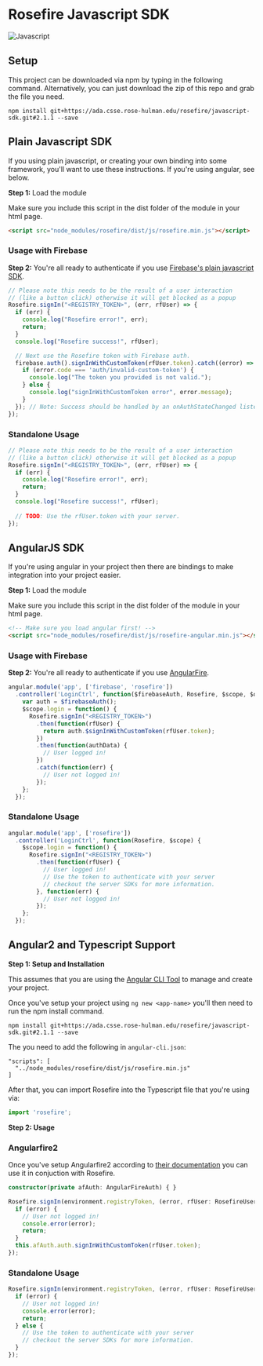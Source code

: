# Rosefire Javascript SDK

![Javascript](https://img.shields.io/badge/javascript-v2.1.1-orange.svg)

## Setup 

This project can be downloaded via npm by typing in the following command. Alternatively, you can just download the zip
of this repo and grab the file you need.
```
npm install git+https://ada.csse.rose-hulman.edu/rosefire/javascript-sdk.git#2.1.1 --save
```

## Plain Javascript SDK

If you using plain javascript, or creating your own binding into some framework, you'll
want to use these instructions. If you're using angular, see below.

**Step 1:** Load the module

Make sure you include this script in the dist folder of the module in your html page.
```html
<script src="node_modules/rosefire/dist/js/rosefire.min.js"></script>
```

### Usage with Firebase

**Step 2:** You're all ready to authenticate if you use [Firebase's plain javascript SDK](https://www.firebase.com/docs/web/api/).

```javascript
// Please note this needs to be the result of a user interaction
// (like a button click) otherwise it will get blocked as a popup
Rosefire.signIn("<REGISTRY_TOKEN>", (err, rfUser) => {
  if (err) {
    console.log("Rosefire error!", err);
    return;
  }
  console.log("Rosefire success!", rfUser);

  // Next use the Rosefire token with Firebase auth.
  firebase.auth().signInWithCustomToken(rfUser.token).catch((error) => {
    if (error.code === 'auth/invalid-custom-token') {
      console.log("The token you provided is not valid.");
    } else {
      console.log("signInWithCustomToken error", error.message);
    }
  }); // Note: Success should be handled by an onAuthStateChanged listener.
});
```

### Standalone Usage

```javascript
// Please note this needs to be the result of a user interaction
// (like a button click) otherwise it will get blocked as a popup
Rosefire.signIn("<REGISTRY_TOKEN>", (err, rfUser) => {
  if (err) {
    console.log("Rosefire error!", err);
    return;
  }
  console.log("Rosefire success!", rfUser);
  
  // TODO: Use the rfUser.token with your server.
});
```

## AngularJS SDK

If you're using angular in your project then there are bindings to make integration
into your project easier.

**Step 1:** Load the module

Make sure you include this script in the dist folder of the module in your html page.
```html
<!-- Make sure you load angular first! -->
<script src="node_modules/rosefire/dist/js/rosefire-angular.min.js"></script>
```

### Usage with Firebase

**Step 2:** You're all ready to authenticate if you use [AngularFire](https://www.firebase.com/docs/web/libraries/angular/).

```javascript
angular.module('app', ['firebase', 'rosefire']) 
  .controller('LoginCtrl', function($firebaseAuth, Rosefire, $scope, $q) {
    var auth = $firebaseAuth();
    $scope.login = function() {
      Rosefire.signIn("<REGISTRY_TOKEN>")
        .then(function(rfUser) {
          return auth.$signInWithCustomToken(rfUser.token);
        })
        .then(function(authData) {
          // User logged in!
        })
        .catch(function(err) {
          // User not logged in!
        });
    };
  });
```

### Standalone Usage

```javascript
angular.module('app', ['rosefire']) 
  .controller('LoginCtrl', function(Rosefire, $scope) {
    $scope.login = function() {
      Rosefire.signIn("<REGISTRY_TOKEN>")
        .then(function(rfUser) {
          // User logged in!
          // Use the token to authenticate with your server
          // checkout the server SDKs for more information.
        }, function(err) {
          // User not logged in!
        });
    };
  });
```

## Angular2 and Typescript Support

**Step 1: Setup and Installation**


This assumes that you are using the [Angular CLI Tool](https://github.com/angular/angular-cli#angular-cli) 
to manage and create your project. 

Once you've setup your project using `ng new <app-name>` you'll then need to run the npm install command.
```
npm install git+https://ada.csse.rose-hulman.edu/rosefire/javascript-sdk.git#2.1.1 --save
```

The you need to add the following in `angular-cli.json`:
```
"scripts": [
  "../node_modules/rosefire/dist/js/rosefire.min.js"
]
```

After that, you can import Rosefire into the Typescript file that you're
using via:

```typescript
import 'rosefire';
```

**Step 2: Usage**

### Angularfire2

Once you've setup Angularfire2 according to [their documentation](https://github.com/angular/angularfire2/blob/master/docs/1-install-and-setup.md)
you can use it in conjuction with Rosefire.

```typescript
constructor(private afAuth: AngularFireAuth) { }

Rosefire.signIn(environment.registryToken, (error, rfUser: RosefireUser) => {
  if (error) {
    // User not logged in!
    console.error(error);
    return;
  }
  this.afAuth.auth.signInWithCustomToken(rfUser.token);
});
```

### Standalone Usage

```typescript
Rosefire.signIn(environment.registryToken, (error, rfUser: RosefireUser) => {
  if (error) {
    // User not logged in!
    console.error(error);
    return;
  } else {
    // Use the token to authenticate with your server
    // checkout the server SDKs for more information.
  }
});
```
